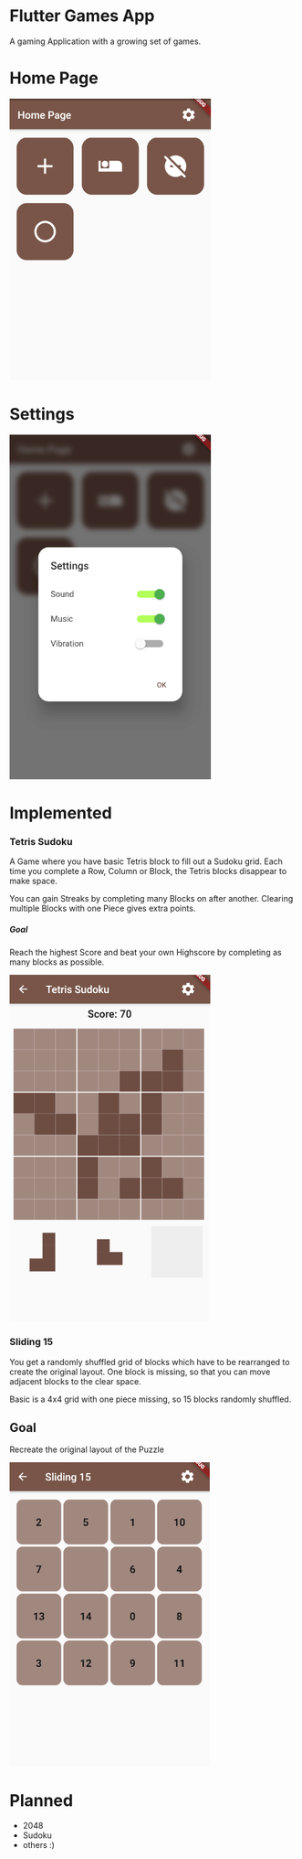 # Flutter Games App
 A gaming Application with a growing set of games.

# Home Page

![Home Page](https://raw.githubusercontent.com/BertilBraun/Flutter-Games-App/Readme-Data/Images/HomePage.png "Home Page")

# Settings

![Settings](https://raw.githubusercontent.com/BertilBraun/Flutter-Games-App/Readme-Data/Images/Settings.png "Settings")

# Implemented
### Tetris Sudoku

A Game where you have basic Tetris block to fill out a Sudoku grid.
Each time you complete a Row, Column or Block, the Tetris blocks disappear to make space.

You can gain Streaks by completing many Blocks on after another.
Clearing multiple Blocks with one Piece gives extra points.


##### Goal

Reach the highest Score and beat your own Highscore by completing as many blocks as possible.

![Game Picture](https://raw.githubusercontent.com/BertilBraun/Flutter-Games-App/Readme-Data/Images/TetrisSudoku.png "Game Picture")

### Sliding 15

You get a randomly shuffled grid of blocks which have to be rearranged to create the original layout.
One block is missing, so that you can move adjacent blocks to the clear space.

Basic is a 4x4 grid with one piece missing, so 15 blocks randomly shuffled.

## Goal

Recreate the original layout of the Puzzle

![Game Picture](https://raw.githubusercontent.com/BertilBraun/Flutter-Games-App/Readme-Data/Images/Sliding15.png "Game Picture")

# Planned

 - 2048
 - Sudoku
 - others :)
 